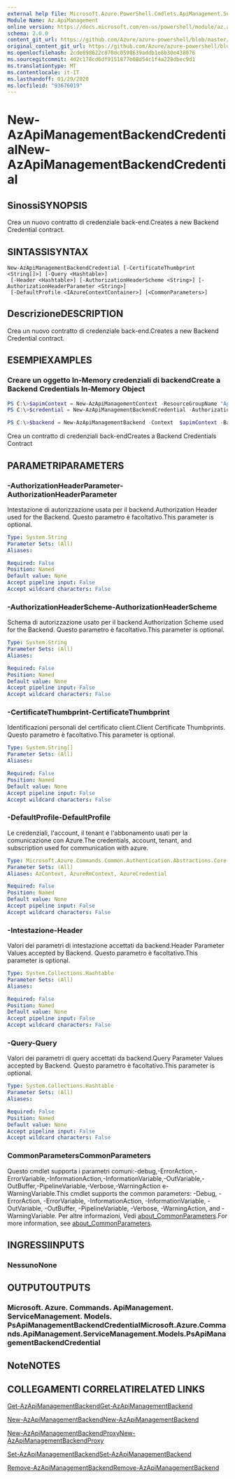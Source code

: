 ```yaml
---
external help file: Microsoft.Azure.PowerShell.Cmdlets.ApiManagement.ServiceManagement.dll-Help.xml
Module Name: Az.ApiManagement
online version: https://docs.microsoft.com/en-us/powershell/module/az.apimanagement/new-azapimanagementbackendcredential
schema: 2.0.0
content_git_url: https://github.com/Azure/azure-powershell/blob/master/src/ApiManagement/ApiManagement/help/New-AzApiManagementBackendCredential.md
original_content_git_url: https://github.com/Azure/azure-powershell/blob/master/src/ApiManagement/ApiManagement/help/New-AzApiManagementBackendCredential.md
ms.openlocfilehash: 2cde898622c870dc0598639addb1e8b30e438076
ms.sourcegitcommit: 4d2c178cd6df9151877b08d54c1f4a228dbec9d1
ms.translationtype: MT
ms.contentlocale: it-IT
ms.lasthandoff: 01/29/2020
ms.locfileid: "93676019"
---
```

# <span data-ttu-id="cf4ab-101">New-AzApiManagementBackendCredential</span><span class="sxs-lookup"><span data-stu-id="cf4ab-101">New-AzApiManagementBackendCredential</span></span>

## <span data-ttu-id="cf4ab-102">Sinossi</span><span class="sxs-lookup"><span data-stu-id="cf4ab-102">SYNOPSIS</span></span>
<span data-ttu-id="cf4ab-103">Crea un nuovo contratto di credenziale back-end.</span><span class="sxs-lookup"><span data-stu-id="cf4ab-103">Creates a new Backend Credential contract.</span></span>

## <span data-ttu-id="cf4ab-104">SINTASSI</span><span class="sxs-lookup"><span data-stu-id="cf4ab-104">SYNTAX</span></span>

```
New-AzApiManagementBackendCredential [-CertificateThumbprint <String[]>] [-Query <Hashtable>]
 [-Header <Hashtable>] [-AuthorizationHeaderScheme <String>] [-AuthorizationHeaderParameter <String>]
 [-DefaultProfile <IAzureContextContainer>] [<CommonParameters>]
```

## <span data-ttu-id="cf4ab-105">Descrizione</span><span class="sxs-lookup"><span data-stu-id="cf4ab-105">DESCRIPTION</span></span>
<span data-ttu-id="cf4ab-106">Crea un nuovo contratto di credenziale back-end.</span><span class="sxs-lookup"><span data-stu-id="cf4ab-106">Creates a new Backend Credential contract.</span></span>

## <span data-ttu-id="cf4ab-107">ESEMPI</span><span class="sxs-lookup"><span data-stu-id="cf4ab-107">EXAMPLES</span></span>

### <span data-ttu-id="cf4ab-108">Creare un oggetto In-Memory credenziali di backend</span><span class="sxs-lookup"><span data-stu-id="cf4ab-108">Create a Backend Credentials In-Memory Object</span></span>
```powershell
PS C:\>$apimContext = New-AzApiManagementContext -ResourceGroupName "Api-Default-WestUS" -ServiceName "contoso"
PS C:\>$credential = New-AzApiManagementBackendCredential -AuthorizationHeaderScheme basic -AuthorizationHeaderParameter opensesame -Query @{"sv" = @('xx', 'bb'); "sr" = @('cc')} -Header @{"x-my-1" = @('val1', 'val2')}

PS C:\>$backend = New-AzApiManagementBackend -Context  $apimContext -BackendId 123 -Url 'https://contoso.com/awesomeapi' -Protocol http -Title "first backend" -SkipCertificateChainValidation $true -Credential $credential -Description "my backend"
```

<span data-ttu-id="cf4ab-109">Crea un contratto di credenziali back-end</span><span class="sxs-lookup"><span data-stu-id="cf4ab-109">Creates a Backend Credentials Contract</span></span>

## <span data-ttu-id="cf4ab-110">PARAMETRI</span><span class="sxs-lookup"><span data-stu-id="cf4ab-110">PARAMETERS</span></span>

### <span data-ttu-id="cf4ab-111">-AuthorizationHeaderParameter</span><span class="sxs-lookup"><span data-stu-id="cf4ab-111">-AuthorizationHeaderParameter</span></span>
<span data-ttu-id="cf4ab-112">Intestazione di autorizzazione usata per il backend.</span><span class="sxs-lookup"><span data-stu-id="cf4ab-112">Authorization Header used for the Backend.</span></span>
<span data-ttu-id="cf4ab-113">Questo parametro è facoltativo.</span><span class="sxs-lookup"><span data-stu-id="cf4ab-113">This parameter is optional.</span></span>

```yaml
Type: System.String
Parameter Sets: (All)
Aliases:

Required: False
Position: Named
Default value: None
Accept pipeline input: False
Accept wildcard characters: False
```

### <span data-ttu-id="cf4ab-114">-AuthorizationHeaderScheme</span><span class="sxs-lookup"><span data-stu-id="cf4ab-114">-AuthorizationHeaderScheme</span></span>
<span data-ttu-id="cf4ab-115">Schema di autorizzazione usato per il backend.</span><span class="sxs-lookup"><span data-stu-id="cf4ab-115">Authorization Scheme used for the Backend.</span></span>
<span data-ttu-id="cf4ab-116">Questo parametro è facoltativo.</span><span class="sxs-lookup"><span data-stu-id="cf4ab-116">This parameter is optional.</span></span>

```yaml
Type: System.String
Parameter Sets: (All)
Aliases:

Required: False
Position: Named
Default value: None
Accept pipeline input: False
Accept wildcard characters: False
```

### <span data-ttu-id="cf4ab-117">-CertificateThumbprint</span><span class="sxs-lookup"><span data-stu-id="cf4ab-117">-CertificateThumbprint</span></span>
<span data-ttu-id="cf4ab-118">Identificazioni personali del certificato client.</span><span class="sxs-lookup"><span data-stu-id="cf4ab-118">Client Certificate Thumbprints.</span></span>
<span data-ttu-id="cf4ab-119">Questo parametro è facoltativo.</span><span class="sxs-lookup"><span data-stu-id="cf4ab-119">This parameter is optional.</span></span>

```yaml
Type: System.String[]
Parameter Sets: (All)
Aliases:

Required: False
Position: Named
Default value: None
Accept pipeline input: False
Accept wildcard characters: False
```

### <span data-ttu-id="cf4ab-120">-DefaultProfile</span><span class="sxs-lookup"><span data-stu-id="cf4ab-120">-DefaultProfile</span></span>
<span data-ttu-id="cf4ab-121">Le credenziali, l'account, il tenant e l'abbonamento usati per la comunicazione con Azure.</span><span class="sxs-lookup"><span data-stu-id="cf4ab-121">The credentials, account, tenant, and subscription used for communication with azure.</span></span>

```yaml
Type: Microsoft.Azure.Commands.Common.Authentication.Abstractions.Core.IAzureContextContainer
Parameter Sets: (All)
Aliases: AzContext, AzureRmContext, AzureCredential

Required: False
Position: Named
Default value: None
Accept pipeline input: False
Accept wildcard characters: False
```

### <span data-ttu-id="cf4ab-122">-Intestazione</span><span class="sxs-lookup"><span data-stu-id="cf4ab-122">-Header</span></span>
<span data-ttu-id="cf4ab-123">Valori dei parametri di intestazione accettati da backend.</span><span class="sxs-lookup"><span data-stu-id="cf4ab-123">Header Parameter Values accepted by Backend.</span></span>
<span data-ttu-id="cf4ab-124">Questo parametro è facoltativo.</span><span class="sxs-lookup"><span data-stu-id="cf4ab-124">This parameter is optional.</span></span>

```yaml
Type: System.Collections.Hashtable
Parameter Sets: (All)
Aliases:

Required: False
Position: Named
Default value: None
Accept pipeline input: False
Accept wildcard characters: False
```

### <span data-ttu-id="cf4ab-125">-Query</span><span class="sxs-lookup"><span data-stu-id="cf4ab-125">-Query</span></span>
<span data-ttu-id="cf4ab-126">Valori dei parametri di query accettati da backend.</span><span class="sxs-lookup"><span data-stu-id="cf4ab-126">Query Parameter Values accepted by Backend.</span></span>
<span data-ttu-id="cf4ab-127">Questo parametro è facoltativo.</span><span class="sxs-lookup"><span data-stu-id="cf4ab-127">This parameter is optional.</span></span>

```yaml
Type: System.Collections.Hashtable
Parameter Sets: (All)
Aliases:

Required: False
Position: Named
Default value: None
Accept pipeline input: False
Accept wildcard characters: False
```

### <span data-ttu-id="cf4ab-128">CommonParameters</span><span class="sxs-lookup"><span data-stu-id="cf4ab-128">CommonParameters</span></span>
<span data-ttu-id="cf4ab-129">Questo cmdlet supporta i parametri comuni:-debug,-ErrorAction,-ErrorVariable,-InformationAction,-InformationVariable,-OutVariable,-OutBuffer,-PipelineVariable,-Verbose,-WarningAction e-WarningVariable.</span><span class="sxs-lookup"><span data-stu-id="cf4ab-129">This cmdlet supports the common parameters: -Debug, -ErrorAction, -ErrorVariable, -InformationAction, -InformationVariable, -OutVariable, -OutBuffer, -PipelineVariable, -Verbose, -WarningAction, and -WarningVariable.</span></span> <span data-ttu-id="cf4ab-130">Per altre informazioni, Vedi [about_CommonParameters](https://go.microsoft.com/fwlink/?LinkID=113216).</span><span class="sxs-lookup"><span data-stu-id="cf4ab-130">For more information, see [about_CommonParameters](https://go.microsoft.com/fwlink/?LinkID=113216).</span></span>

## <span data-ttu-id="cf4ab-131">INGRESSI</span><span class="sxs-lookup"><span data-stu-id="cf4ab-131">INPUTS</span></span>

### <span data-ttu-id="cf4ab-132">Nessuno</span><span class="sxs-lookup"><span data-stu-id="cf4ab-132">None</span></span>

## <span data-ttu-id="cf4ab-133">OUTPUT</span><span class="sxs-lookup"><span data-stu-id="cf4ab-133">OUTPUTS</span></span>

### <span data-ttu-id="cf4ab-134">Microsoft. Azure. Commands. ApiManagement. ServiceManagement. Models. PsApiManagementBackendCredential</span><span class="sxs-lookup"><span data-stu-id="cf4ab-134">Microsoft.Azure.Commands.ApiManagement.ServiceManagement.Models.PsApiManagementBackendCredential</span></span>

## <span data-ttu-id="cf4ab-135">Note</span><span class="sxs-lookup"><span data-stu-id="cf4ab-135">NOTES</span></span>

## <span data-ttu-id="cf4ab-136">COLLEGAMENTI CORRELATI</span><span class="sxs-lookup"><span data-stu-id="cf4ab-136">RELATED LINKS</span></span>

[<span data-ttu-id="cf4ab-137">Get-AzApiManagementBackend</span><span class="sxs-lookup"><span data-stu-id="cf4ab-137">Get-AzApiManagementBackend</span></span>](./Get-AzApiManagementBackend)

[<span data-ttu-id="cf4ab-138">New-AzApiManagementBackend</span><span class="sxs-lookup"><span data-stu-id="cf4ab-138">New-AzApiManagementBackend</span></span>](./New-AzApiManagementBackend.md)

[<span data-ttu-id="cf4ab-139">New-AzApiManagementBackendProxy</span><span class="sxs-lookup"><span data-stu-id="cf4ab-139">New-AzApiManagementBackendProxy</span></span>](./New-AzApiManagementBackendProxy.md)

[<span data-ttu-id="cf4ab-140">Set-AzApiManagementBackend</span><span class="sxs-lookup"><span data-stu-id="cf4ab-140">Set-AzApiManagementBackend</span></span>](./Set-AzApiManagementBackend.md)

[<span data-ttu-id="cf4ab-141">Remove-AzApiManagementBackend</span><span class="sxs-lookup"><span data-stu-id="cf4ab-141">Remove-AzApiManagementBackend</span></span>](./Remove-AzApiManagementBackend.md)
